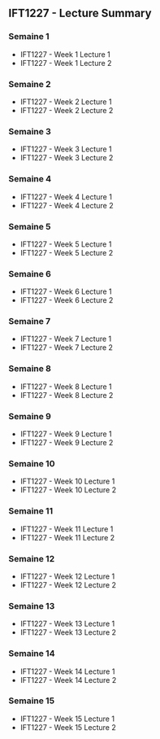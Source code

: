 ## IFT1227 - Lecture Summary

### Semaine 1

- IFT1227 - Week 1 Lecture 1
- IFT1227 - Week 1 Lecture 2

### Semaine 2

- IFT1227 - Week 2 Lecture 1
- IFT1227 - Week 2 Lecture 2

### Semaine 3

- IFT1227 - Week 3 Lecture 1
- IFT1227 - Week 3 Lecture 2

### Semaine 4

- IFT1227 - Week 4 Lecture 1
- IFT1227 - Week 4 Lecture 2

### Semaine 5

- IFT1227 - Week 5 Lecture 1
- IFT1227 - Week 5 Lecture 2

### Semaine 6

- IFT1227 - Week 6 Lecture 1
- IFT1227 - Week 6 Lecture 2

### Semaine 7

- IFT1227 - Week 7 Lecture 1
- IFT1227 - Week 7 Lecture 2

### Semaine 8

- IFT1227 - Week 8 Lecture 1
- IFT1227 - Week 8 Lecture 2

### Semaine 9

- IFT1227 - Week 9 Lecture 1
- IFT1227 - Week 9 Lecture 2

### Semaine 10

- IFT1227 - Week 10 Lecture 1
- IFT1227 - Week 10 Lecture 2

### Semaine 11

- IFT1227 - Week 11 Lecture 1
- IFT1227 - Week 11 Lecture 2

### Semaine 12

- IFT1227 - Week 12 Lecture 1
- IFT1227 - Week 12 Lecture 2

### Semaine 13

- IFT1227 - Week 13 Lecture 1
- IFT1227 - Week 13 Lecture 2

### Semaine 14

- IFT1227 - Week 14 Lecture 1
- IFT1227 - Week 14 Lecture 2

### Semaine 15

- IFT1227 - Week 15 Lecture 1
- IFT1227 - Week 15 Lecture 2

